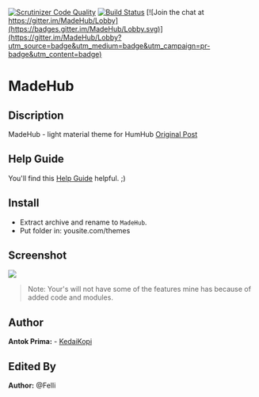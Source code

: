 [![Scrutinizer Code Quality](https://scrutinizer-ci.com/g/GreenVolume/humhub-themes-MadeHub/badges/quality-score.png?b=dev)](https://scrutinizer-ci.com/g/GreenVolume/humhub-themes-MadeHub/?branch=dev) [![Build Status](https://scrutinizer-ci.com/g/GreenVolume/humhub-themes-MadeHub/badges/build.png?b=dev)](https://scrutinizer-ci.com/g/GreenVolume/humhub-themes-MadeHub/build-status/dev) [![Join the chat at https://gitter.im/MadeHub/Lobby](https://badges.gitter.im/MadeHub/Lobby.svg)](https://gitter.im/MadeHub/Lobby?utm_source=badge&utm_medium=badge&utm_campaign=pr-badge&utm_content=badge)

# MadeHub

## Discription
MadeHub - light material theme for HumHub [Original Post](https://community.humhub.com/content/perma?id=72146)

## Help Guide
You'll find this [Help Guide](https://github.com/Felli/humhub-themes-MadeHub/wiki) helpful. ;)

## Install
- Extract archive and rename to ```MadeHub```.
- Put folder in: yousite.com/themes

## Screenshot
![](https://github.com/Felli/humhub-themes-MadeHub/blob/dev/screenshots/screenshot.png)
> Note: Your's will not have some of the features mine has because of added code and modules.

## Author
__Antok Prima:__ - [KedaiKopi](https://kedaikopi.click/)

## Edited By
__Author:__ @Felli
